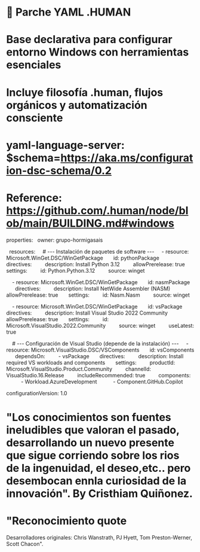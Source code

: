 # 🌱 Parche YAML .HUMAN 
# Base declarativa para configurar entorno Windows con herramientas esenciales
# Incluye filosofía .human, flujos orgánicos y automatización consciente 

# yaml-language-server: $schema=https://aka.ms/configuration-dsc-schema/0.2
# Reference: https://github.com/.human/node/blob/main/BUILDING.md#windows 

properties:
  owner: grupo-hormigasais 

  resources:
    # --- Instalación de paquetes de software ---
    - resource: Microsoft.WinGet.DSC/WinGetPackage
      id: pythonPackage
      directives:
        description: Install Python 3.12
        allowPrerelease: true
      settings:
        id: Python.Python.3.12
        source: winget 

    - resource: Microsoft.WinGet.DSC/WinGetPackage
      id: nasmPackage
      directives:
        description: Install NetWide Assembler (NASM)
        allowPrerelease: true
      settings:
        id: Nasm.Nasm
        source: winget 

    - resource: Microsoft.WinGet.DSC/WinGetPackage
      id: vsPackage
      directives:
        description: Install Visual Studio 2022 Community
        allowPrerelease: true
      settings:
        id: Microsoft.VisualStudio.2022.Community
        source: winget
        useLatest: true 

    # --- Configuración de Visual Studio (depende de la instalación) ---
    - resource: Microsoft.VisualStudio.DSC/VSComponents
      id: vsComponents
      dependsOn:
        - vsPackage
      directives:
        description: Install required VS workloads and components
      settings:
        productId: Microsoft.VisualStudio.Product.Community
        channelId: VisualStudio.16.Release
        includeRecommended: true
        components:
          - Workload.AzureDevelopment
          - Component.GitHub.Copilot 

configurationVersion: 1.0 

# "Los conocimientos son fuentes ineludibles que valoran el pasado, desarrollando un nuevo presente que sigue corriendo sobre los rios de la ingenuidad, el deseo,etc.. pero desembocan ennla curiosidad de la innovación". By Cristhiam Quiñonez. 

# "Reconocimiento quote 
Desarrolladores originales: Chris Wanstrath, PJ Hyett, Tom Preston-Werner, Scott Chacon". 